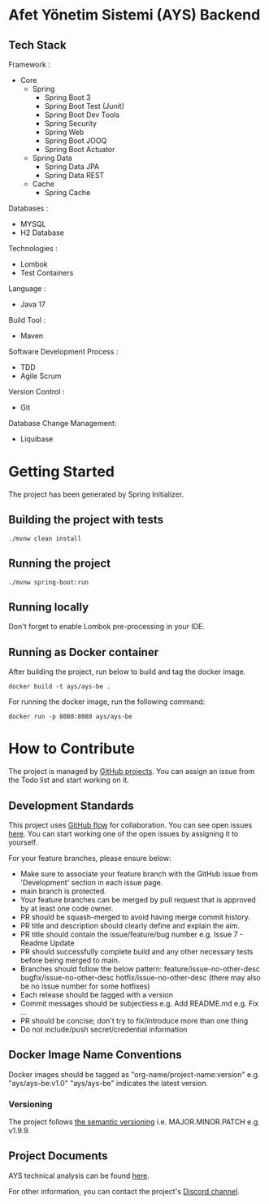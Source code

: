 # Afet Yönetim Sistemi (AYS) Backend

## Tech Stack


Framework : 
* Core
    * Spring
        * Spring Boot 3
        * Spring Boot Test (Junit)
        * Spring Boot Dev Tools
        * Spring Security
        * Spring Web
        * Spring Boot JOOQ
        * Spring Boot Actuator
    * Spring Data
        * Spring Data JPA
        * Spring Data REST
    * Cache
        * Spring Cache

Databases :
* MYSQL
* H2 Database

Technologies :
* Lombok
* Test Containers

Language : 
* Java 17

Build Tool : 
* Maven

Software Development Process :
* TDD
* Agile Scrum

Version Control :
* Git

Database Change Management: 
* Liquibase


# Getting Started

The project has been generated by Spring Initializer.

## Building the project with tests

```
./mvnw clean install
```

## Running the project

```
./mvnw spring-boot:run
```

## Running locally

Don't forget to enable Lombok pre-processing in your IDE.

## Running as Docker container

After building the project, run below to build and tag the docker image.

```
docker build -t ays/ays-be .
```

For running the docker image, run the following command:

```
docker run -p 8080:8080 ays/ays-be
```


# How to Contribute

The project is managed by [GitHub projects](https://github.com/orgs/afet-yonetim-sistemi/projects/3). You can assign
an issue from the Todo list and start working on it.

## Development Standards

This project uses [GitHub flow](https://docs.github.com/en/get-started/quickstart/github-flow) for collaboration.
You can see open issues [here](https://github.com/afet-yonetim-sistemi/ays-be/issues).
You can start working one of the open issues by assigning it to yourself.

For your feature branches, please ensure below:

- Make sure to associate your feature branch with the GitHub issue from 'Development' section in each issue page.
- main branch is protected.
- Your feature branches can be merged by pull request that is approved by at least one code owner.
- PR should be squash-merged to avoid having merge commit history.
- PR title and description should clearly define and explain the aim.
- PR title should contain the issue/feature/bug number e.g. Issue 7 - Readme Update
- PR should successfully complete build and any other necessary tests before being merged to main.
- Branches should follow the below pattern:
    feature/issue-no-other-desc
    bugfix/issue-no-other-desc
    hotfix/issue-no-other-desc (there may also be no issue number for some hotfixes)
- Each release should be tagged with a version
- Commit messages should be subjectless
    e.g. Add README.md
    e.g. Fix ...
- PR should be concise; don't try to fix/introduce more than one thing
- Do not include/push secret/credential information

## Docker Image Name Conventions

Docker images should be tagged as "org-name/project-name:version" e.g. "ays/ays-be:v1.0"
"ays/ays-be" indicates the latest version.

### Versioning

The project follows [the semantic versioning](https://semver.org/) i.e. MAJOR.MINOR.PATCH e.g. v1.9.9.

## Project Documents

AYS technical analysis can be found [here](https://docs.google.com/document/d/1_GyROvXrsD88udD6z_KfF-Q5Cs77YLHDglqafRXIV_o/edit).

For other information, you can contact the project's [Discord channel](https://discord.gg/HeunQcqg).
